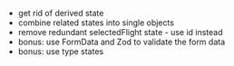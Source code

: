 - get rid of derived state
- combine related states into single objects
- remove redundant selectedFlight state - use id instead
- bonus: use FormData and Zod to validate the form data
- bonus: use type states
